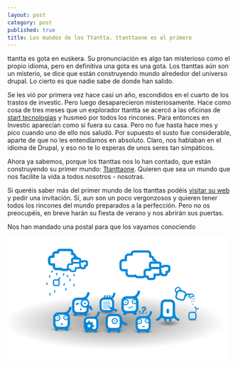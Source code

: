 ```yaml
---
layout: post
category: post
published: true
title: Los mundos de los Ttantta. ttanttaone es el primero
---
```


ttantta es gota en euskera. Su pronunciación es algo tan misterioso como el propio idioma, pero en definitiva una gota es una gota. Los ttanttas aún son un misterio, se dice que están construyendo mundo alrededor del universo drupal. Lo cierto es que nadie sabe de donde han salido.
 
Se les vió por primera vez hace casi un año, escondidos en el cuarto de los trastos de investic. Pero luego desaparecieron misteriosamente. Hace como cosa de tres meses que un explorador ttantta se acercó a las oficinas de <a href="http://www.startecnologias.com" title="Start Tecnologías">start tecnologias</a> y husmeó por todos los rincones. Para entonces en Investic aparecían como si fuera su casa. Pero no fue hasta hace mes y pico cuando uno de ello nos saludó. Por supuesto el susto fue considerable, aparte de que no les entendíamos en absoluto. Claro,  nos hablaban en el idioma de Drupal, y eso no te lo esperas de unos seres tan simpáticos. 

Ahora ya sabemos, porque los ttanttas nos lo han contado, que están construyendo su primer mundo: <a href="http://www.ttanttaone.net" title="ttanttaone">Ttanttaone</a>. Quieren que sea un mundo que nos facilite la vida a todos nosotros - nosotras.

Si queréis saber más del primer mundo de los ttanttas podéis <a href="http://www.ttanttaone.net" title="ttanttaone">visitar su web</a> y pedir una invitación. Sí, aun son un poco vergonzosos y quieren tener todos los rincones del mundo preparados a la perfección. Pero no os preocupéis, en breve harán su fiesta de verano y nos abrirán sus puertas.

Nos han mandado una postal para que los vayamos conociendo

<img src="/medias/mundo_ttanttaone2.png" width="500" height="282" alt="ttanttaworld" />